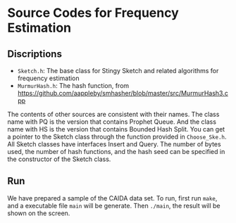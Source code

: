 # Source Codes for Frequency Estimation

## Discriptions

- `Sketch.h`: The base class for Stingy Sketch and related algorithms for frequency estimation
- `MurmurHash.h`: The hash function, from https://github.com/aappleby/smhasher/blob/master/src/MurmurHash3.cpp

The contents of other sources are consistent with their names. The class name with PQ is the version that contains Prophet Queue. And the class name with HS is the version that contains Bounded Hash Split. You can get a pointer to the Sketch class through the function provided in `Choose_Ske.h`. All Sketch classes have interfaces Insert and Query. The number of bytes used, the number of hash functions, and the hash seed can be specified in the constructor of the Sketch class. 

## Run

We have prepared a sample of the CAIDA data set. To run, first run `make`, and a executable file `main` will be generate. Then `./main`, the result will be shown on the screen.


